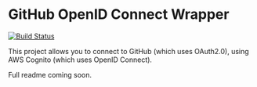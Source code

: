 GitHub OpenID Connect Wrapper
=============================

[![Build Status](https://travis-ci.org/TimothyJones/github-openid-wrapper.svg?branch=master)](https://travis-ci.org/TimothyJones/github-openid-wrapper)

This project allows you to connect to GitHub (which uses OAuth2.0), using AWS Cognito (which uses OpenID Connect).

Full readme coming soon.
